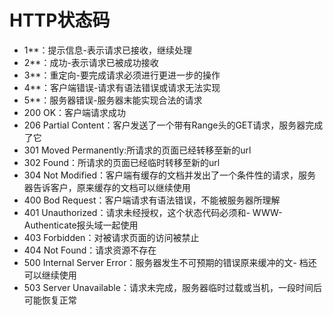 # HTTP状态码

- 1**：提示信息-表示请求已接收，继续处理
- 2**：成功-表示请求已被成功接收
- 3**：重定向-要完成请求必须进行更进一步的操作
- 4**：客户端错误-请求有语法错误或请求无法实现
- 5**：服务器错误-服务器末能实现合法的请求
- 200 OK：客户端请求成功
- 206 Partial Content：客户发送了一个带有Range头的GET请求，服务器完成了它
- 301 Moved Permanently:所请求的页面已经转移至新的url
- 302 Found：所请求的页面已经临时转移至新的url
- 304 Not Modified：客户端有缓存的文档并发出了一个条件性的请求，服务器告诉客户，原来缓存的文档可以继续使用
- 400 Bod Request：客户端请求有语法错误，不能被服务器所理解
- 401 Unauthorized：请求未经授权，这个状态代码必须和- WWW-Authenticate报头域一起使用
- 403 Forbidden：对被请求页面的访问被禁止
- 404 Not Found：请求资源不存在
- 500 Internal Server Error：服务器发生不可预期的错误原来缓冲的文- 档还可以继续使用
- 503 Server Unavailable：请求未完成，服务器临时过载或当机，一段时间后可能恢复正常
 
